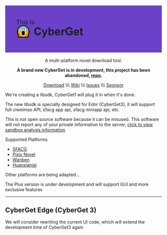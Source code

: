 ![CyberGet](cyberget.png)

 
<p align="center">A multi-platform novel download tool.</p>
<p align="center"><strong>A brand new CyberGet is in development, this project has been abandoned, <a href="https://github.com/Malonan/Ednr">repo</a>.</strong></p>
<p align="center"><a href="https://github.com/3JoB/CyberGet/releases">Download</a> \\\ <a href="https://github.com/3JoB/CyberGet/wiki">Wiki</a> \\\ <a href="https://github.com/3JoB/CyberGet/issues">Issues</a> \\\ <a href="https://github.com/3JoB/CyberGet/blob/main/SPONSOR.MD">Sponsor</a></p>
 
 
We're creating a libsdk, CyberGet1 will plug it in when it's done.

The new libsdk is specially designed for Ednr (CyberGet3), it will support full ciweimao API, sfacg app api, sfacg miniapp api, etc.
 
 
 
This is not open source software because it can be misused. This software will not report any of your private information to the server, [click to view sandbox analysis information](https://s.threatbook.com/report/file/30c48bf6c594101105047ff1598ca6ff5c783e3be7cfce7a7d39d05acfa90511)

Supported Platforms
* [SFACG](https://book.sfacg.com)
* [Pixiv Novel](https://pixiv.net/novel)
* [Wanben](https://www.wanben.org)
* [Huanxiangji](http://www.huanxiangji.com)

Other platforms are being adapted...

The Plus version is under development and will support GUI and more exclusive features
 
----
 
## CyberGet Edge (CyberGet 3)
We will consider rewriting the current UI code, which will extend the development time of CyberGet3 again
